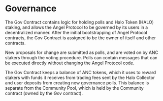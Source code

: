 # Governance

The Gov Contract contains logic for holding polls and Halo Token (HALO) staking, and allows the Angel Protocol to be governed by its users in a decentralized manner. After the initial bootstrapping of Angel Protocol contracts, the Gov Contract is assigned to be the owner of itself and other contracts.

New proposals for change are submitted as polls, and are voted on by ANC stakers through the voting procedure. Polls can contain messages that can be executed directly without changing the Angel Protocol code.

The Gov Contract keeps a balance of ANC tokens, which it uses to reward stakers with funds it receives from trading fees sent by the Halo Collector and user deposits from creating new governance polls. This balance is separate from the Community Pool, which is held by the Community contract (owned by the Gov contract).

